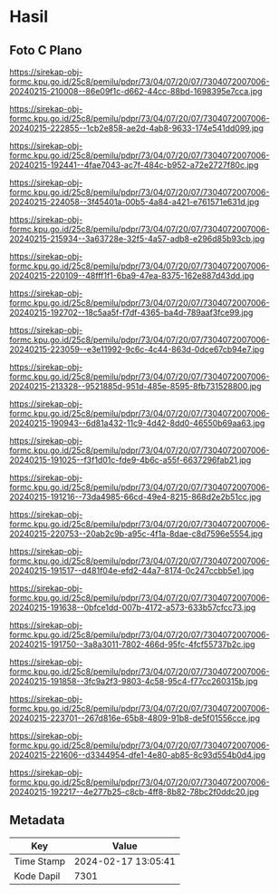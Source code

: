 # Hasil

## Foto C Plano

https://sirekap-obj-formc.kpu.go.id/25c8/pemilu/pdpr/73/04/07/20/07/7304072007006-20240215-210008--86e09f1c-d662-44cc-88bd-1698395e7cca.jpg

https://sirekap-obj-formc.kpu.go.id/25c8/pemilu/pdpr/73/04/07/20/07/7304072007006-20240215-222855--1cb2e858-ae2d-4ab8-9633-174e541dd099.jpg

https://sirekap-obj-formc.kpu.go.id/25c8/pemilu/pdpr/73/04/07/20/07/7304072007006-20240215-192441--4fae7043-ac7f-484c-b952-a72e2727f80c.jpg

https://sirekap-obj-formc.kpu.go.id/25c8/pemilu/pdpr/73/04/07/20/07/7304072007006-20240215-224058--3f45401a-00b5-4a84-a421-e761571e631d.jpg

https://sirekap-obj-formc.kpu.go.id/25c8/pemilu/pdpr/73/04/07/20/07/7304072007006-20240215-215934--3a63728e-32f5-4a57-adb8-e296d85b93cb.jpg

https://sirekap-obj-formc.kpu.go.id/25c8/pemilu/pdpr/73/04/07/20/07/7304072007006-20240215-220109--48fff1f1-6ba9-47ea-8375-162e887d43dd.jpg

https://sirekap-obj-formc.kpu.go.id/25c8/pemilu/pdpr/73/04/07/20/07/7304072007006-20240215-192702--18c5aa5f-f7df-4365-ba4d-789aaf3fce99.jpg

https://sirekap-obj-formc.kpu.go.id/25c8/pemilu/pdpr/73/04/07/20/07/7304072007006-20240215-223059--e3e11992-9c6c-4c44-863d-0dce67cb94e7.jpg

https://sirekap-obj-formc.kpu.go.id/25c8/pemilu/pdpr/73/04/07/20/07/7304072007006-20240215-213328--9521885d-951d-485e-8595-8fb731528800.jpg

https://sirekap-obj-formc.kpu.go.id/25c8/pemilu/pdpr/73/04/07/20/07/7304072007006-20240215-190943--6d81a432-11c9-4d42-8dd0-46550b69aa63.jpg

https://sirekap-obj-formc.kpu.go.id/25c8/pemilu/pdpr/73/04/07/20/07/7304072007006-20240215-191025--f3f1d01c-fde9-4b6c-a55f-6637296fab21.jpg

https://sirekap-obj-formc.kpu.go.id/25c8/pemilu/pdpr/73/04/07/20/07/7304072007006-20240215-191216--73da4985-66cd-49e4-8215-868d2e2b51cc.jpg

https://sirekap-obj-formc.kpu.go.id/25c8/pemilu/pdpr/73/04/07/20/07/7304072007006-20240215-220753--20ab2c9b-a95c-4f1a-8dae-c8d7596e5554.jpg

https://sirekap-obj-formc.kpu.go.id/25c8/pemilu/pdpr/73/04/07/20/07/7304072007006-20240215-191517--d481f04e-efd2-44a7-8174-0c247ccbb5e1.jpg

https://sirekap-obj-formc.kpu.go.id/25c8/pemilu/pdpr/73/04/07/20/07/7304072007006-20240215-191638--0bfce1dd-007b-4172-a573-633b57cfcc73.jpg

https://sirekap-obj-formc.kpu.go.id/25c8/pemilu/pdpr/73/04/07/20/07/7304072007006-20240215-191750--3a8a3011-7802-466d-95fc-4fcf55737b2c.jpg

https://sirekap-obj-formc.kpu.go.id/25c8/pemilu/pdpr/73/04/07/20/07/7304072007006-20240215-191858--3fc9a2f3-9803-4c58-95c4-f77cc260315b.jpg

https://sirekap-obj-formc.kpu.go.id/25c8/pemilu/pdpr/73/04/07/20/07/7304072007006-20240215-223701--267d816e-65b8-4809-91b8-de5f01556cce.jpg

https://sirekap-obj-formc.kpu.go.id/25c8/pemilu/pdpr/73/04/07/20/07/7304072007006-20240215-221606--d3344954-dfe1-4e80-ab85-8c93d554b0d4.jpg

https://sirekap-obj-formc.kpu.go.id/25c8/pemilu/pdpr/73/04/07/20/07/7304072007006-20240215-192217--4e277b25-c8cb-4ff8-8b82-78bc2f0ddc20.jpg


## Metadata

| Key        | Value               |
| ---------- | ------------------- |
| Time Stamp | 2024-02-17 13:05:41 |
| Kode Dapil | 7301                |



